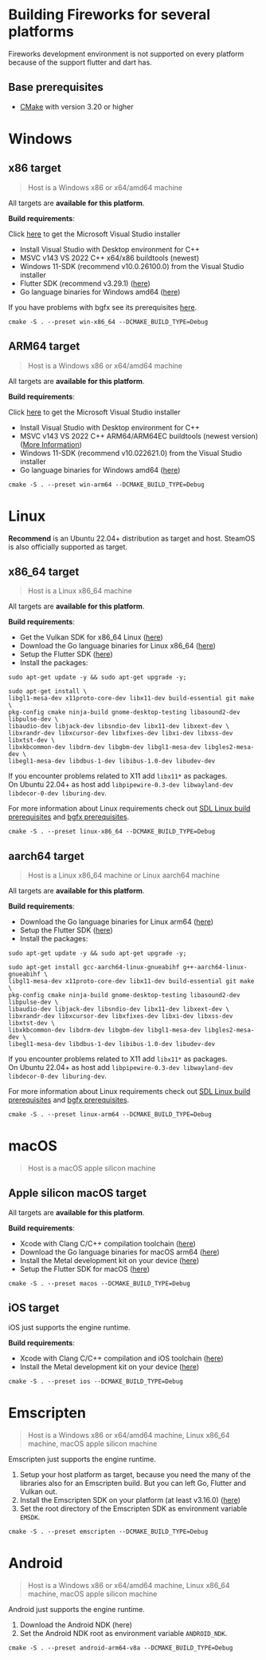 # Building Fireworks for several platforms
Fireworks development environment is not supported on every platform because of the support flutter and dart has. 
## Base prerequisites
* [CMake](https://cmake.org/download/) with version 3.20 or higher

# Windows
## x86 target
> Host is a Windows x86 or x64/amd64 machine

All targets are **available for this platform**.

**Build requirements**:

Click  [here](https://visualstudio.microsoft.com/de/downloads/) to get the Microsoft Visual Studio installer
* Install Visual Studio with Desktop environment for C++
* MSVC v143 VS 2022 C++ x64/x86 buildtools (newest)
* Windows 11-SDK (recommend v10.0.26100.0) from the Visual Studio installer
* Flutter SDK (recommend v3.29.1) ([here](https://docs.flutter.dev/release/archive))
* Go language binaries for Windows amd64 ([here](https://go.dev/dl/))

If you have problems with bgfx see its prerequisites [here](https://bkaradzic.github.io/bgfx/build.html). 

````shell
cmake -S . --preset win-x86_64 --DCMAKE_BUILD_TYPE=Debug
````

## ARM64 target
> Host is a Windows x86 or x64/amd64 machine

All targets are **available for this platform**.

**Build requirements**:

Click [here](https://visualstudio.microsoft.com/de/downloads/)  to get the Microsoft Visual Studio installer
* Install Visual Studio with Desktop environment for C++
* MSVC v143 VS 2022 C++ ARM64/ARM64EC buildtools (newest version) ([More Information](https://devblogs.microsoft.com/cppblog/windows-arm64-support-for-cmake-projects-in-visual-studio/))
* Windows 11-SDK (recommend v10.022621.0) from the Visual Studio installer
* Go language binaries for Windows amd64 ([here](https://go.dev/dl/))

````shell
cmake -S . --preset win-arm64 --DCMAKE_BUILD_TYPE=Debug
````

# Linux
**Recommend** is an Ubuntu 22.04+ distribution as target and host. SteamOS is also officially supported as target.

## x86_64 target
> Host is a Linux x86_64 machine

All targets are **available for this platform**.

**Build requirements**:
* Get the Vulkan SDK for x86_64 Linux ([here](https://vulkan.lunarg.com/sdk/home#linux))
* Download the Go language binaries for Linux x86_64 ([here](https://go.dev/dl/))
* Setup the Flutter SDK ([here](https://docs.flutter.dev/get-started/install/linux/desktop))
* Install the packages:
````shell
sudo apt-get update -y && sudo apt-get upgrade -y;
````
````shell
sudo apt-get install \
libgl1-mesa-dev x11proto-core-dev libx11-dev build-essential git make \
pkg-config cmake ninja-build gnome-desktop-testing libasound2-dev libpulse-dev \
libaudio-dev libjack-dev libsndio-dev libx11-dev libxext-dev \
libxrandr-dev libxcursor-dev libxfixes-dev libxi-dev libxss-dev libxtst-dev \
libxkbcommon-dev libdrm-dev libgbm-dev libgl1-mesa-dev libgles2-mesa-dev \
libegl1-mesa-dev libdbus-1-dev libibus-1.0-dev libudev-dev 
````
If you encounter problems related to X11 add ``libx11*`` as packages.\
On Ubuntu 22.04+ as host add ``libpipewire-0.3-dev libwayland-dev libdecor-0-dev liburing-dev``.

For more information about Linux requirements check out
[SDL Linux build prerequisites](https://github.com/libsdl-org/SDL/blob/main/docs/README-linux.md) and
[bgfx prerequisites](https://bkaradzic.github.io/bgfx/build.html).

````shell
cmake -S . --preset linux-x86_64 --DCMAKE_BUILD_TYPE=Debug
````

## aarch64 target
> Host is a Linux x86_64 machine or Linux aarch64 machine

All targets are **available for this platform**.

**Build requirements**:
* Download the Go language binaries for Linux arm64 ([here](https://go.dev/dl/))
* Setup the Flutter SDK ([here](https://docs.flutter.dev/get-started/install/linux/desktop))
* Install the packages:
````shell
sudo apt-get update -y && sudo apt-get upgrade -y;
````
````shell
sudo apt-get install gcc-aarch64-linux-gnueabihf g++-aarch64-linux-gnueabihf \
libgl1-mesa-dev x11proto-core-dev libx11-dev build-essential git make \
pkg-config cmake ninja-build gnome-desktop-testing libasound2-dev libpulse-dev \
libaudio-dev libjack-dev libsndio-dev libx11-dev libxext-dev \
libxrandr-dev libxcursor-dev libxfixes-dev libxi-dev libxss-dev libxtst-dev \
libxkbcommon-dev libdrm-dev libgbm-dev libgl1-mesa-dev libgles2-mesa-dev \
libegl1-mesa-dev libdbus-1-dev libibus-1.0-dev libudev-dev 
````
If you encounter problems related to X11 add ``libx11*`` as packages.\
On Ubuntu 22.04+ as host add ``libpipewire-0.3-dev libwayland-dev libdecor-0-dev liburing-dev``.

For more information about Linux requirements check out 
[SDL Linux build prerequisites](https://github.com/libsdl-org/SDL/blob/main/docs/README-linux.md) and
[bgfx prerequisites](https://bkaradzic.github.io/bgfx/build.html).

````shell
cmake -S . --preset linux-arm64 --DCMAKE_BUILD_TYPE=Debug
````

# macOS
> Host is a macOS apple silicon machine
## Apple silicon macOS target
All targets are **available for this platform**.

**Build requirements**:
* Xcode with Clang C/C++ compilation toolchain ([here](https://developer.apple.com/xcode/))
* Download the Go language binaries for macOS arm64 ([here](https://go.dev/dl/))
* Install the Metal development kit on your device ([here](https://developer.apple.com/metal/))
* Setup the Flutter SDK for macOS ([here](https://docs.flutter.dev/get-started/install/macos/desktop))

````shell
cmake -S . --preset macos --DCMAKE_BUILD_TYPE=Debug
````

## iOS target
iOS just supports the engine runtime.

**Build requirements**:
* Xcode with Clang C/C++ compilation and iOS toolchain ([here](https://developer.apple.com/xcode/))
* Install the Metal development kit on your device ([here](https://developer.apple.com/metal/))

````shell
cmake -S . --preset ios --DCMAKE_BUILD_TYPE=Debug
````


# Emscripten
> Host is a Windows x86 or x64/amd64 machine, Linux x86_64 machine, macOS apple silicon machine

Emscripten just supports the engine runtime.

1. Setup your host platform as target, because you need the many of the libraries also for an Emscripten build. But you can left Go, Flutter and Vulkan out.
2. Install the Emscripten SDK on your platform (at least v3.16.0) ([here](https://emscripten.org/docs/getting_started/downloads.html))
3. Set the root directory of the Emscripten SDK as environment variable ``EMSDK``.

````shell
cmake -S . --preset emscripten --DCMAKE_BUILD_TYPE=Debug
````


# Android
> Host is a Windows x86 or x64/amd64 machine, Linux x86_64 machine, macOS apple silicon machine

Android just supports the engine runtime.

1. Download the Android NDK (here)
2. Set the Android NDK root as environment variable ``ANDROID_NDK``.

````shell
cmake -S . --preset android-arm64-v8a --DCMAKE_BUILD_TYPE=Debug
````
